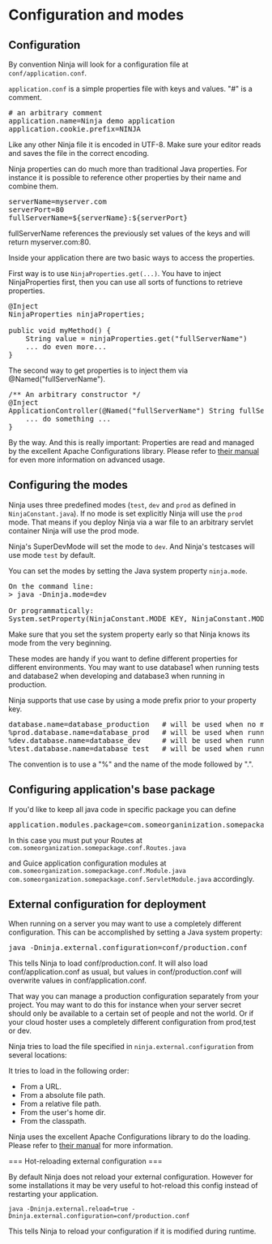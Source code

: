 Configuration and modes
=======================

Configuration
-------------

By convention Ninja will look for a configuration file at <code>conf/application.conf</code>.

<code>application.conf</code> is a simple properties file with keys and values. "#" is a comment.

<pre class="prettyprint">
# an arbitrary comment
application.name=Ninja demo application
application.cookie.prefix=NINJA
</pre>

Like any other Ninja file it is encoded in UTF-8. Make sure your editor reads and
saves the file in the correct encoding. 

Ninja properties can do much more than traditional Java properties. For instance
it is possible to reference other properties by their name and combine them.

<pre class="prettyprint">
serverName=myserver.com
serverPort=80
fullServerName=${serverName}:${serverPort}
</pre>
    
fullServerName references the previously set values of the keys and will return myserver.com:80.

Inside your application there are two basic ways to access the properties. 

First way is to use <code>NinjaProperties.get(...)</code>. You have to inject NinjaProperties first, then you
can use all sorts of functions to retrieve properties.

<pre class="prettyprint">
@Inject 
NinjaProperties ninjaProperties;

public void myMethod() {
    String value = ninjaProperties.get("fullServerName")
    ... do even more...
}
</pre>

The second way to get properties is to inject them via @Named("fullServerName").

<pre class="prettyprint">
/** An arbitrary constructor */
@Inject
ApplicationController(@Named("fullServerName") String fullServerName) {
    ... do something ...
}
</pre>

By the way. And this is really important: Properties are read and managed by the excellent Apache Configurations library. Please
refer to [their manual](http://commons.apache.org/configuration/) for even more information on advanced usage.


Configuring the modes
---------------------

Ninja uses three predefined modes (<code>test</code>, <code>dev</code> 
and <code>prod</code> as defined in <code>NinjaConstant.java</code>). 
If no mode is set explicitly Ninja will use the <code>prod</code> mode. That means if you 
deploy Ninja via a war file to an arbitrary servlet container Ninja will use the prod
mode.

Ninja's SuperDevMode will set the mode to <code>dev</code>. And Ninja's
testcases will use mode <code>test</code> by default.

You can set the
modes by setting the Java system property <code>ninja.mode</code>.

<pre class="prettyprint">
On the command line:
> java -Dninja.mode=dev

Or programmatically:
System.setProperty(NinjaConstant.MODE_KEY, NinjaConstant.MODE_DEV)
</pre>

Make sure that you set the system property early so that Ninja 
knows its mode from the very beginning.


These modes are handy if you want to define different properties for different environments.
You may want to use database1 when running tests and database2 when developing and database3
when running in production.

Ninja supports that use case by using a mode prefix prior to your property key.

<pre class="prettyprint">
database.name=database_production   # will be used when no mode is set (or prod)
%prod.database.name=database_prod   # will be used when running in prod mode
%dev.database.name=database_dev     # will be used when running in dev mode
%test.database.name=database_test   # will be used when running in test mode
</pre>

The convention is to use a "%" and the name of the mode followed by ".".

Configuring application's base package
------------------------------------

If you'd like to keep all java code in specific package you can define
<pre class="prettyprint">
application.modules.package=com.someorganinization.somepackage
</pre>

In this case you must put your Routes at<br>
<code>com.someorganization.somepackage.conf.Routes.java</code>

and Guice application configuration modules at<br>
<code>com.someorganization.somepackage.conf.Module.java</code>
<code>com.someorganization.somepackage.conf.ServletModule.java</code>
accordingly.


External configuration for deployment
-------------------------------------

When running on a server you may want to use a completely different configuration.
This can be accomplished by setting a Java system property:

<pre class="prettyprint">
java -Dninja.external.configuration=conf/production.conf
</pre>

This tells Ninja to load conf/production.conf. It will also load conf/application.conf as usual, 
but values in conf/production.conf will overwrite values in conf/application.conf.

That way you can manage a production configuration separately from
your project. You may want to do this for instance when your server secret should only
be available to a certain set of people and not the world. Or if your cloud hoster uses
a completely different configuration from prod,test or dev.

Ninja tries to load the file specified in <code>ninja.external.configuration</code> 
from several locations:

It tries to load in the following order:

* From a URL.
* From a absolute file path.
* From a relative file path.
* From the user's home dir.
* From the classpath.

Ninja uses the excellent Apache Configurations library to do the loading. Please refer to
[their manual](http://commons.apache.org/configuration/userguide/howto_filebased.html#Loading) for more information.

=== Hot-reloading external configuration ===

By default Ninja does not reload your external configuration. However for some installations it may be very
useful to hot-reload this config instead of restarting your application.

    java -Dninja.external.reload=true -Dninja.external.configuration=conf/production.conf

This tells Ninja to reload your configuration if it is modified during runtime.
